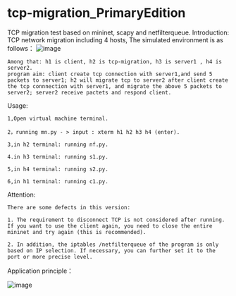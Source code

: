 # tcp-migration_PrimaryEdition
TCP migration test based on mininet, scapy and netfilterqueue.
Introduction: 
    TCP network migration including 4 hosts, The simulated environment is as follows：
    ![image](https://user-images.githubusercontent.com/105418310/175755891-1a2c696b-c0f7-4419-b83e-b877591b2d3a.png)

    Among that: h1 is client, h2 is tcp-migration, h3 is server1 , h4 is server2.
    program aim: client create tcp connection with server1,and send 5 packets to server1; h2 will migrate tcp to server2 after client create the tcp connnection with server1, and migrate the above 5 packets to  server2; server2 receive pactets and respond client.

Usage:

    1,Open virtual machine terminal.
    
    2，running mn.py - > input : xterm h1 h2 h3 h4 (enter).
    
    3,in h2 terminal: running nf.py.
    
    4.in h3 terminal: running s1.py.
    
    5,in h4 terminal: running s2.py.
    
    6,in h1 terminal: running c1.py.
    
Attention:

    There are some defects in this version: 
    
    1. The requirement to disconnect TCP is not considered after running. If you want to use the client again, you need to close the entire mininet and try again (this is recommended). 
    
    2. In addition, the iptables /netfilterqueue of the program is only based on IP selection. If necessary, you can further set it to the port or more precise level.
    

Application principle：

![image](https://user-images.githubusercontent.com/105418310/175755059-3d50df86-a6cc-46cf-b0fc-0ca8e8ea2ef5.png)
